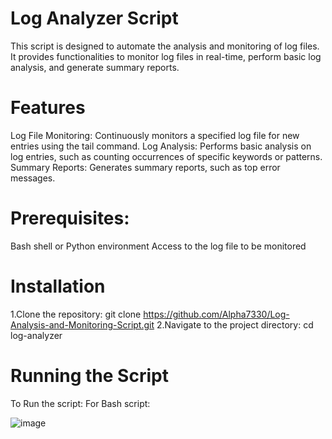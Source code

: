 

# Log Analyzer Script
This script is designed to automate the analysis and monitoring of log files. It provides functionalities to monitor log files in real-time, perform basic log analysis, and generate summary reports.

# Features
Log File Monitoring: Continuously monitors a specified log file for new entries using the tail command.
Log Analysis: Performs basic analysis on log entries, such as counting occurrences of specific keywords or patterns.
Summary Reports: Generates summary reports, such as top error messages.

# Prerequisites:
Bash shell or Python environment
Access to the log file to be monitored
# Installation
1.Clone the repository:
   git clone https://github.com/Alpha7330/Log-Analysis-and-Monitoring-Script.git
2.Navigate to the project directory:
   cd log-analyzer

# Running the Script
To Run the script:
 For Bash script:   





 ![image](https://github.com/Alpha7330/Log-Analysis-and-Monitoring-Script/assets/91137815/ee60baf2-36e0-491d-aeff-a41b0d4de20c)

   






